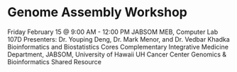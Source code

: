# Genome Assembly Workshop
Friday February 15 @ 9:00 AM - 12:00 PM
JABSOM MEB, Computer Lab 107D
Presenters: Dr. Youping Deng, Dr. Mark Menor, and Dr. Vedbar Khadka
Bioinformatics and Biostatistics Cores
Complementary Integrative Medicine Department,
JABSOM, University of Hawaii
UH Cancer Center Genomics & Bioinformatics Shared Resource
